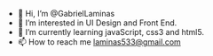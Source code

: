 - 👋 Hi, I’m @GabrielLaminas
- 👀 I’m interested in UI Design and Front End.
- 🌱 I’m currently learning javaScript, css3 and html5.
- 📫 How to reach me laminas533@gmail.com

<!---
- 💞️ I’m looking to collaborate on ...
GabrielLaminas/GabrielLaminas is a ✨ special ✨ repository because its `README.md` (this file) appears on your GitHub profile.
You can click the Preview link to take a look at your changes.
--->

